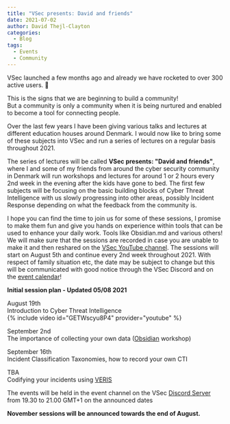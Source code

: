 ```yaml
---
title: "VSec presents: David and friends"
date: 2021-07-02
author: David Thejl-Clayton
categories:
  - Blog
tags:
  - Events
  - Community
---
```



VSec launched a few months ago and already we have rocketed to over 300 active users. 🎉  

This is the signs that we are beginning to build a community!   
But a community is only a community when it is being nurtured and enabled to become a tool for connecting people.

Over the last few years I have been giving various talks and lectures at different education houses around Denmark.
I would now like to bring some of these subjects into VSec and run a series of lectures on a regular basis throughout 2021.  

The series of lectures will be called **VSec presents: "David and friends"**, where I and some of my friends from around the cyber security community in Denmark will run workshops and lectures for around 1 or 2 hours every 2nd week in the evening after the kids have gone to bed.
The first few subjects will be focusing on the basic building blocks of Cyber Threat Intelligence with us slowly progressing into other areas, possibly Incident Response depending on what the feedback from the community is.   

I hope you can find the time to join us for some of these sessions, I promise to make them fun and give you hands on experience within tools that can be used to enhance your daily work. Tools like Obsidian.md and various others!
We will make sure that the sessions are recorded in case you are unable to make it and then reshared on the [VSec YouTube channel](https://www.youtube.com/channel/UCGQCK473y181BjNMJLrW11g).
The sessions will start on August 5th and continue every 2nd week throughout 2021. With respect of family situation etc, the date may be subject to change but this will be communicated with good notice through the VSec Discord and on the [event calendar](https://vsec.dk/events/)!

**Initial session plan - Updated 05/08 2021**  

August 19th  
Introduction to Cyber Threat Intelligence  
{% include video id="GETWscyu8P4" provider="youtube" %}  

September 2nd   
The importance of collecting your own data ([Obsidian](https://obsidian.md/) workshop)  

September 16th  
Incident Classification Taxonomies, how to record your own CTI  

TBA  
Codifying your incidents using [VERIS](http://veriscommunity.net/)   

The events will be held in the event channel on the VSec [Discord Server](https://discord.gg/XCUja4Q) from 19.30 to 21.00 GMT+1 on the announced dates

**November sessions will be announced towards the end of August.**

